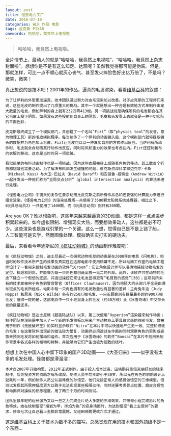 ```yaml
---
layout: post
title: 怪兽电力工厂
date: 2016-07-10
categories: WLR 作品 电影
tags: 皮克斯 PIXAR
onewords: 哈哈哈，我竟然上电视啦
---
```

> 哈哈哈，我竟然上电视啦。

全片情节上，最动人的就是“哈哈哈，我竟然上电视啦”，“哈哈哈，我竟然上杂志封面啦”。想想你是不是有这么知足、达观呢？虽然我觉得那可能是伪装。但是，那就怎样，可比一点不顺心就灰心丧气、甚至发火摔脸色好出亿万倍了，不是吗？微笑，微笑！

真正想说的是技术吧！2001年的作品，逼真的毛发渲染，看看[维基百科](https://zh.wikipedia.org/wiki/%E6%80%AA%E5%85%BD%E7%94%B5%E5%8A%9B%E5%85%AC%E5%8F%B8)的叙述：

    为了让萨利的外型更加逼真，技术团队通过努力对皮毛渲染加以改善。对于皮克斯的工程师们来说，这些毛皮的制作提出了几项重大的挑战。其中一个就是想出一种合理有效地方式来制作出宠大数量的毛发，例如萨利的身上就有232万零413根。另一项挑战则是确保所有的毛发都会在其它毛皮上投下阴影。如果没有这些投射到自身上的阴影，毛皮和头发看上去就会是一种不切实际的平面色彩.

    皮克斯最终成立了一个模拟部门，并创建了一个名叫“Fizt”（取“physics tool”的发音，意为物理工具）新的毛皮摸拟程序。每当制作了一个萨利的动画镜头后，这个模拟部门就将提取镜头的数据并为角色加上毛皮。Fizt让毛皮可以以一种真实自然的方式作出反应。当萨利有所动作时，毛皮就会自动随其行动作出反应，同时将风和重力的效果也考虑在内。Fizt还控制着布的衣服的移动，这也是当时的另一项突破。

    看似简单的布料动画制作也是一项挑战，因为这些衣服被穿上后随着角色的移动，其上数百个折痕和褶皱也需要活动。为了解决布料间发生碰撞的问题，皮克斯资深科学家迈克尔·卡斯（Michael Kass）与大卫·巴拉夫（David Baraff）和安德鲁·威特金（Andrew Witkin）一起开发出一种他们称为“全局交点分析”（global intersection analysis）的算法来进行处理。

    《怪兽电力公司》中镜头的复杂性要求动用比皮克斯之前所有作品总和还要强的计算能力来进行组合渲染。《怪兽电力公司》的渲染处理场一共使用了3500颗太阳微系统处理器，相比之下，《玩具总动员2》一共使用了1400颗，而《玩具总动员》则只有200颗。

Are you OK？难以想象吧，这些年来越来越逼真的3D动画，都是这样一点点进步积累起来的。如今虚拟限制、增强现实大热，而要想效果动人，这些都是必不可少。这些渲染也是游戏引擎的一个关键。这么一想，觉得自己是不是上错了船... 人工智能可是玄学，然而图像处理、模拟确实实打实的硬功夫。

最后，来看看今年迪斯尼的[《疯狂动物城》](https://zh.wikipedia.org/wiki/%E5%8B%95%E7%89%A9%E6%96%B9%E5%9F%8E%E5%B8%82)的动画制作难度吧：

    在《疯狂动物城》之前，迪士尼最近一次研究动物毛发的动画是在2008年的电影《闪电狗》，但当时的软件技术所产生的效果及真实性在这部电影中使用稍嫌不足，所以动画工作室的电脑工程师设计了一套用来控制毛发动画的软件“iGroom”；它让角色设计师可以准确地操控动物毛发的定型、梳理和阴影，并能够为每一只角色都创造出独一无二的外观。此外，该软件可在动物的毛皮下建立一个假想的底层，并透过操控它来让毛发显得更有“毛茸茸的感觉”[30]；这项前所未有的技术即被用于角色豹警官警官（Officer Clawhauser），因为他硕大的头部几乎全是由满布斑点的毛发所组成。电影中每一只角色拥有的毛发数量也有显著的差异：主角兔朱迪（Judy Hopps）和尼克（Nick Wilde）各有约250万根毛发、一只长颈鹿则有数量最多的约900万根毛发；值得一提的是，这部电影中一只小老鼠身上的毛发（约40万根）比《冰雪奇缘》中艾莎头发的数量还多。

    《疯狂动物城》是迪士尼继《超能陆战队》以来，第二次使用“Hyperion”渲染器来制作动画；制作团队在渲染器中加入了一个新的毛发模板以用来产生动物身上更具真实感的绵密毛发。曾被用于制作《无敌破坏王》的实时显示软件“Nitro”在本片中可以快速地产生更一致、完整和细致的毛发；在这套软件出现前的做法较为繁复，动画师必须透过在作画的同时观察角色的剪影或姿势来预测毛发将如何摆动和运作。首次应用于《冰雪奇缘》的软件“Bonsai”在本片中则用来制作背景中各式各样的植物和树种，并能够为它们产生出极为细致的枝叶。

想想上次在中国人心中留下印象的国产3D动画——《大圣归来》——似乎没有太多的毛发处理。怪兽都是滑溜溜：
    
    本片自2007年开始构思，2012年正式制作。由于投入成本过高，田晓鹏只能借亲朋好友的钱来制作，后凭投资方的资助才有所改观。制作人员平均年龄小于30岁，所以光在角色的前期设计上就耗时一年，例如制作人员公认最难做的孙悟空，他们先按正常人的感觉做悟空的三维模型，但测试发现其所需伸幅度更大以致于无法实现某些极限动作，同时还要考虑骨点位置、磨皮合理性和动画师对操纵的熟悉程度，用了两三个月的时间测试。

    团队里最年轻的组长张乃文以一己之力完成全片绝大多数的三维效果，并带领小组完成影片的角色特效，她在绘制悟空“熔岩为甲，挥焰为袍”的变身场面时，为达到悟空“看上去很帅”的要求，修改七次让自己看上去都非常震撼，又经田晓鹏更改六次才通过。

这是[维基百科](https://zh.wikipedia.org/wiki/%E8%A5%BF%E6%B8%B8%E8%AE%B0%E4%B9%8B%E5%A4%A7%E5%9C%A3%E5%BD%92%E6%9D%A5)上关于技术为数不多的描写。总感觉现在用的技术和国外顶级不是一个东西...